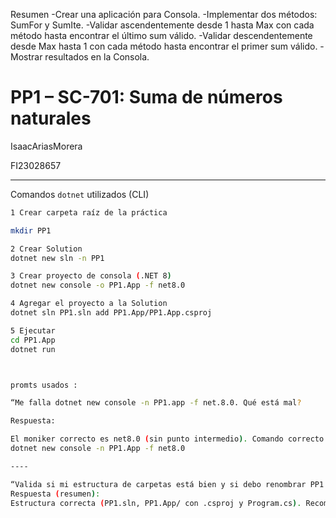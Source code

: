 Resumen
-Crear una aplicación para Consola.
-Implementar dos métodos: SumFor y SumIte.
-Validar ascendentemente desde 1 hasta Max con cada método hasta encontrar el último sum válido.
-Validar descendentemente desde Max hasta 1 con cada método hasta encontrar el primer sum válido.
-Mostrar resultados en la Consola.



# PP1 – SC-701: Suma de números naturales

 IsaacAriasMorera 

 FI23028657


---

Comandos `dotnet` utilizados (CLI)
```bash
1 Crear carpeta raíz de la práctica

mkdir PP1

2 Crear Solution
dotnet new sln -n PP1

3 Crear proyecto de consola (.NET 8)
dotnet new console -o PP1.App -f net8.0

4 Agregar el proyecto a la Solution
dotnet sln PP1.sln add PP1.App/PP1.App.csproj

5 Ejecutar
cd PP1.App
dotnet run



promts usados :

“Me falla dotnet new console -n PP1.app -f net.8.0. Qué está mal?

Respuesta:

El moniker correcto es net8.0 (sin punto intermedio). Comando correcto:
dotnet new console -n PP1.App -f net8.0

----

“Valida si mi estructura de carpetas está bien y si debo renombrar PP1.app.”
Respuesta (resumen):
Estructura correcta (PP1.sln, PP1.App/ con .csproj y Program.cs). Recomendación de estilo: usar PP1.App (mayúscula) por convención.



